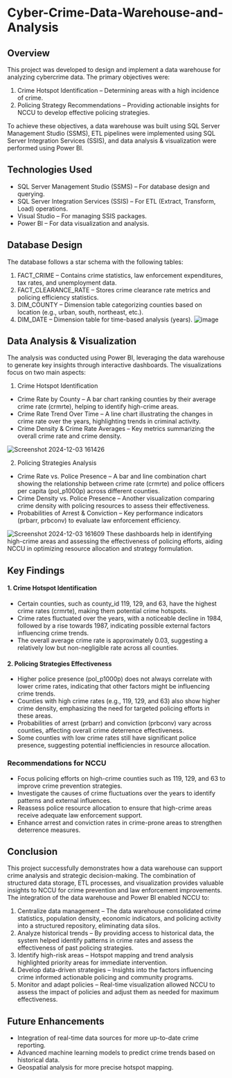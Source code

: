 # Cyber-Crime-Data-Warehouse-and-Analysis

## Overview
This project was developed to design and implement a data warehouse for analyzing cybercrime data. The primary objectives were:
1. Crime Hotspot Identification – Determining areas with a high incidence of crime.
2. Policing Strategy Recommendations – Providing actionable insights for NCCU to develop effective policing strategies.

To achieve these objectives, a data warehouse was built using SQL Server Management Studio (SSMS), ETL pipelines were implemented using SQL Server Integration Services (SSIS), and data analysis & visualization were performed using Power BI.

## Technologies Used
* SQL Server Management Studio (SSMS) – For database design and querying.
* SQL Server Integration Services (SSIS) – For ETL (Extract, Transform, Load) operations.
* Visual Studio – For managing SSIS packages.
* Power BI – For data visualization and analysis.

## Database Design
The database follows a star schema with the following tables:
1. FACT_CRIME – Contains crime statistics, law enforcement expenditures, tax rates, and unemployment data.
2. FACT_CLEARANCE_RATE – Stores crime clearance rate metrics and policing efficiency statistics.
3. DIM_COUNTY – Dimension table categorizing counties based on location (e.g., urban, south, northeast, etc.).
4. DIM_DATE – Dimension table for time-based analysis (years).
![image](https://github.com/user-attachments/assets/e2683945-2217-4ed1-bb22-78dfc9efbed1)

## Data Analysis & Visualization
The analysis was conducted using Power BI, leveraging the data warehouse to generate key insights through interactive dashboards. The visualizations focus on two main aspects:
1. Crime Hotspot Identification
 * Crime Rate by County – A bar chart ranking counties by their average crime rate (crmrte), helping to identify high-crime areas.
 * Crime Rate Trend Over Time – A line chart illustrating the changes in crime rate over the years, highlighting trends in criminal activity.
 * Crime Density & Crime Rate Averages – Key metrics summarizing the overall crime rate and crime density.

![Screenshot 2024-12-03 161426](https://github.com/user-attachments/assets/cb04e97e-e166-47a5-bc52-e8a720713bbb)

2. Policing Strategies Analysis
 * Crime Rate vs. Police Presence – A bar and line combination chart showing the relationship between crime rate (crmrte) and police officers per capita (pol_p1000p) across different counties.
 * Crime Density vs. Police Presence – Another visualization comparing crime density with policing resources to assess their effectiveness.
 * Probabilities of Arrest & Conviction – Key performance indicators (prbarr, prbconv) to evaluate law enforcement efficiency.

![Screenshot 2024-12-03 161609](https://github.com/user-attachments/assets/51085d9c-4361-40d5-af5b-d1b214b4c934)
These dashboards help in identifying high-crime areas and assessing the effectiveness of policing efforts, aiding NCCU in optimizing resource allocation and strategy formulation.

## Key Findings
#### 1. Crime Hotspot Identification
 * Certain counties, such as county_id 119, 129, and 63, have the highest crime rates (crmrte), making them potential crime hotspots.
 * Crime rates fluctuated over the years, with a noticeable decline in 1984, followed by a rise towards 1987, indicating possible external factors influencing crime trends.
 * The overall average crime rate is approximately 0.03, suggesting a relatively low but non-negligible rate across all counties.
   
#### 2. Policing Strategies Effectiveness
 * Higher police presence (pol_p1000p) does not always correlate with lower crime rates, indicating that other factors might be influencing crime trends.
 * Counties with high crime rates (e.g., 119, 129, and 63) also show higher crime density, emphasizing the need for targeted policing efforts in these areas.
 * Probabilities of arrest (prbarr) and conviction (prbconv) vary across counties, affecting overall crime deterrence effectiveness.
 * Some counties with low crime rates still have significant police presence, suggesting potential inefficiencies in resource allocation.
  
### Recommendations for NCCU
* Focus policing efforts on high-crime counties such as 119, 129, and 63 to improve crime prevention strategies.
* Investigate the causes of crime fluctuations over the years to identify patterns and external influences.
* Reassess police resource allocation to ensure that high-crime areas receive adequate law enforcement support.
* Enhance arrest and conviction rates in crime-prone areas to strengthen deterrence measures.

## Conclusion
This project successfully demonstrates how a data warehouse can support crime analysis and strategic decision-making. The combination of structured data storage, ETL processes, and visualization provides valuable insights to NCCU for crime prevention and law enforcement improvements.
The integration of the data warehouse and Power BI enabled NCCU to:
1. Centralize data management – The data warehouse consolidated crime statistics, population density, economic indicators, and policing activity into a structured repository, eliminating data silos.
2. Analyze historical trends – By providing access to historical data, the system helped identify patterns in crime rates and assess the effectiveness of past policing strategies.
3. Identify high-risk areas – Hotspot mapping and trend analysis highlighted priority areas for immediate intervention.
4. Develop data-driven strategies – Insights into the factors influencing crime informed actionable policing and community programs.
5. Monitor and adapt policies – Real-time visualization allowed NCCU to assess the impact of policies and adjust them as needed for maximum effectiveness.

## Future Enhancements
* Integration of real-time data sources for more up-to-date crime reporting.
* Advanced machine learning models to predict crime trends based on historical data.
* Geospatial analysis for more precise hotspot mapping.
